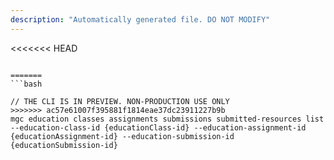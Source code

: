 ```yaml
---
description: "Automatically generated file. DO NOT MODIFY"
---
```


<<<<<<< HEAD
```cli

=======
```bash

// THE CLI IS IN PREVIEW. NON-PRODUCTION USE ONLY
>>>>>>> ac57e61007f395881f1814eae37dc23911227b9b
mgc education classes assignments submissions submitted-resources list --education-class-id {educationClass-id} --education-assignment-id {educationAssignment-id} --education-submission-id {educationSubmission-id}

```